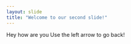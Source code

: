 ```yaml
---
layout: slide
title: "Welcome to our second slide!"
---
```

Hey how are you
Use the left arrow to go back!
